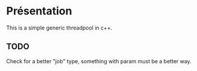 # Présentation

This is a simple generic threadpool in c++.

## TODO

Check for a better "job" type, something with param must be a better way.
